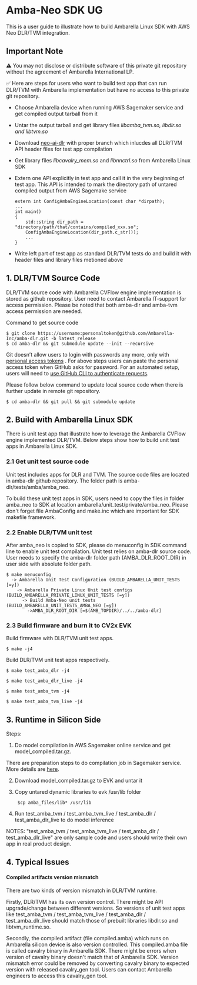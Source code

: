 ﻿# Amba-Neo SDK UG

This is a user guide to illustrate how to build Ambarella Linux SDK with AWS Neo DLR/TVM integration.

## Important Note
:warning: You may not disclose or distribute software of this private git repository without the agreement of Ambarella International LP.

:white_check_mark: Here are steps for users who want to build test app that can run DLR/TVM with Ambarella implementation but have no access to this private git repository.

 - Choose Ambarella device when running AWS Sagemaker service and get compiled output tarball from it
 - Untar the output tarball and get library files *libamba_tvm.so, libdlr.so and libtvm.so*
 - Download [neo-ai-dlr](https://github.com/neo-ai/neo-ai-dlr) with proper branch which inlucdes all DLR/TVM API header files for test app compilation
 - Get library files *libcavalry_mem.so* and *libnnctrl.so* from Ambarella Linux SDK
 - Extern one API explicitly in test app and call it in the very beginning of test app. This API is intended to mark the directory path of untared compiled output from AWS Sagemake service

       extern int ConfigAmbaEngineLocation(const char *dirpath);
       ...
       int main()
       {
	       std::string dir_path = "directory/path/that/contains/compiled_xxx.so";
	       ConfigAmbaEngineLocation(dir_path.c_str());
	       ...
       }

 - Write left part of test app as standard DLR/TVM tests do and build it with header files and library files metioned above

##

## 1. DLR/TVM Source Code

DLR/TVM source code with Ambarella CVFlow engine implementation is stored as github repository. User need to contact Ambarella IT-support for access permission. Please be noted that both amba-dlr and amba-tvm access permission are needed.

Command to get source code

	$ git clone https://username:personaltoken@github.com/Ambarella-Inc/amba-dlr.git -b latest_release
	$ cd amba-dlr && git submodule update --init --recursive

Git doesn’t allow users to login with passwords any more, only with [personal access tokens](https://docs.github.com/en/authentication/keeping-your-account-and-data-secure/creating-a-personal-access-token) . For above steps users can paste the personal access token when GitHub asks for password. For an automated setup, users will need to [use GitHub CLI to authenticate requests](https://docs.github.com/en/get-started/getting-started-with-git/caching-your-github-credentials-in-git).

Please follow below command to update local source code when there is further update in remote git repository.

	$ cd amba-dlr && git pull && git submodule update

## 2. Build with Ambarella Linux SDK

There is unit test app that illustrate how to leverage the Ambarella CVFlow engine implemented DLR/TVM. Below steps show how to build unit test apps in Ambarella Linux SDK.

### 2.1 Get unit test source code

Unit test includes apps for DLR and TVM. The source code files are located in amba-dlr github repository. The folder path is amba-dlr/tests/amba/amba_neo.

To build these unit test apps in SDK, users need to copy the files in folder amba_neo to SDK at location ambarella/unit_test/private/amba_neo. Please don't forget file AmbaConfig and make.inc which are important for SDK makefile framework.

### 2.2 Enable DLR/TVM unit test

After amba_neo is copied to SDK, please do menuconfig in SDK command line to enable unit test compilation. Unit test relies on amba-dlr source code. User needs to specify the amba-dlr folder path (AMBA_DLR_ROOT_DIR) in user side with absolute folder path.

	$ make menuconfig  
	  -> Ambarella Unit Test Configuration (BUILD_AMBARELLA_UNIT_TESTS [=y])  
	    -> Ambarella Private Linux Unit test configs (BUILD_AMBARELLA_PRIVATE_LINUX_UNIT_TESTS [=y])  
	      -> Build Amba-Neo unit tests (BUILD_AMBARELLA_UNIT_TESTS_AMBA_NEO [=y])  
	        ->AMBA_DLR_ROOT_DIR [=$(AMB_TOPDIR)/../../amba-dlr]

### 2.3 Build firmware and burn it to CV2x EVK

Build firmware with DLR/TVM unit test apps.

	$ make -j4

Build DLR/TVM unit test apps respectively.

	$ make test_amba_dlr -j4

	$ make test_amba_dlr_live -j4

	$ make test_amba_tvm -j4

	$ make test_amba_tvm_live -j4


##  3. Runtime in Silicon Side

Steps:

1. Do model compilation in AWS Sagemaker online service and get model_compiled.tar.gz.

There are preparation steps to do compilation job in Sagemaker service. More details are [here](https://docs.aws.amazon.com/sagemaker/latest/dg/neo-troubleshooting-target-devices-ambarella.html).

2. Download model_compiled.tar.gz to EVK and untar it

3. Copy untared dynamic libraries to evk /usr/lib folder

		$cp amba_files/lib* /usr/lib

4. Run test_amba_tvm / test_amba_tvm_live / test_amba_dlr / test_amba_dlr_live to do model inference

NOTES: "test_amba_tvm / test_amba_tvm_live / test_amba_dlr / test_amba_dlr_live" are only sample code and users should write their own app in real product design.


## 4. Typical Issues

#### Compiled artifacts version mismatch
There are two kinds of version mismatch in DLR/TVM runtime.

Firstly, DLR/TVM has its own version control. There might be API upgrade/change between different versions. So versions of unit test apps like test_amba_tvm / test_amba_tvm_live / test_amba_dlr / test_amba_dlr_live should match those of prebuilt libraries libdlr.so and libtvm_runtime.so.

Secondly, the compiled artifact (file compiled.amba) which runs on Ambarella silicon device is also version controlled. This compiled.amba file is called cavalry binary in Ambarella SDK. There might be errors when version of cavalry binary doesn't match that of Ambarella SDK. Version mismatch error could be removed by converting cavalry binary to expected version with released cavalry_gen tool. Users can contact Ambarella engineers to access this cavalry_gen tool.

